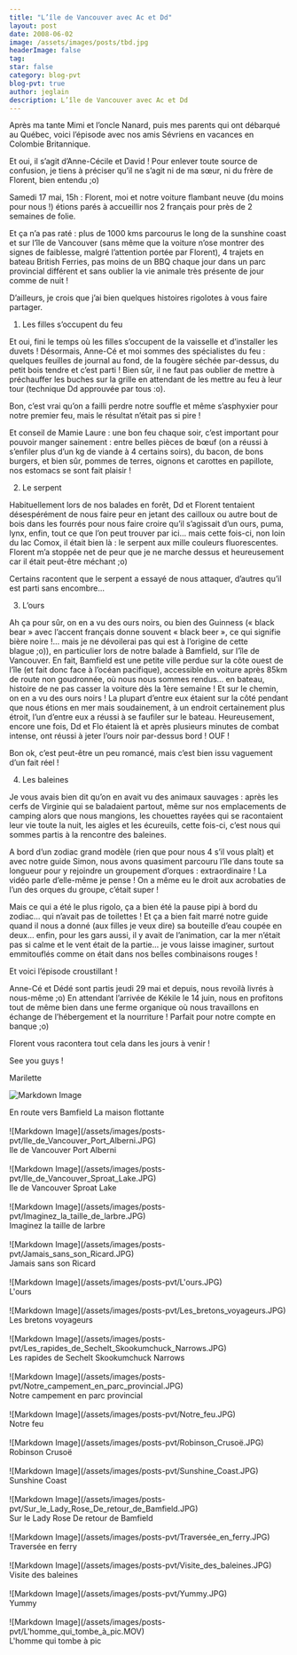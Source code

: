 ```yaml
---
title: "L’île de Vancouver avec Ac et Dd"
layout: post
date: 2008-06-02
image: /assets/images/posts/tbd.jpg
headerImage: false
tag:
star: false
category: blog-pvt
blog-pvt: true
author: jeglain
description: L’île de Vancouver avec Ac et Dd
---
```

Après ma tante Mimi et l’oncle Nanard, puis mes parents qui ont
débarqué au Québec, voici l’épisode avec nos amis Sévriens en
vacances en Colombie Britannique.

Et oui, il s’agit d’Anne-Cécile et David ! Pour enlever toute
source de confusion, je tiens à préciser qu’il ne s’agit ni de ma
sœur, ni du frère de Florent, bien entendu ;o)

Samedi 17 mai, 15h : Florent, moi et notre voiture flambant neuve (du
moins pour nous !) étions parés à accueillir nos 2 français pour
près de 2 semaines de folie.

Et ça n’a pas raté : plus de 1000 kms parcourus le long de la
sunshine coast et sur l’île de Vancouver (sans même que la voiture
n’ose montrer des signes de faiblesse, malgré l’attention portée
par Florent), 4 trajets en bateau British Ferries, pas moins de un BBQ
chaque jour dans un parc provincial différent et sans oublier la vie
animale très présente de jour comme de nuit !

D’ailleurs, je crois que j’ai bien quelques histoires rigolotes à
vous faire partager.

1. Les filles s’occupent du feu

Et oui, fini le temps où les filles s’occupent de la vaisselle et
d’installer les duvets ! Désormais, Anne-Cé et moi sommes des
spécialistes du feu : quelques feuilles de journal au fond, de la
fougère séchée par-dessus, du petit bois tendre et c’est parti !
Bien sûr, il ne faut pas oublier de mettre à préchauffer les buches
sur la grille en attendant de les mettre au feu à leur tour (technique
Dd approuvée par tous :o).

Bon, c’est vrai qu’on a failli perdre notre souffle et même
s’asphyxier pour notre premier feu, mais le résultat n’était pas
si pire !

Et conseil de Mamie Laure : une bon feu chaque soir, c’est important
pour pouvoir manger sainement : entre belles pièces de bœuf (on a
réussi à s’enfiler plus d’un kg de viande à 4 certains soirs), du
bacon, de bons burgers, et bien sûr, pommes de terres, oignons et
carottes en papillote, nos estomacs se sont fait plaisir !

2. Le serpent

Habituellement lors de nos balades en forêt, Dd et Florent tentaient
désespérément de nous faire peur en jetant des cailloux ou autre bout
de bois dans les fourrés pour nous faire croire qu’il s’agissait
d’un ours, puma, lynx, enfin, tout ce que l’on peut trouver par
ici… mais cette fois-ci, non loin du lac Comox, il était bien là :
le serpent aux mille couleurs fluorescentes. Florent m’a stoppée net
de peur que je ne marche dessus et heureusement car il était peut-être
méchant ;o)

Certains racontent que le serpent a essayé de nous attaquer, d’autres
qu’il est parti sans encombre…

3. L’ours

Ah ça pour sûr, on en a vu des ours noirs, ou bien des Guinness
(« black bear » avec l’accent français donne souvent « black
beer », ce qui signifie bière noire !… mais je ne dévoilerai pas
qui est à l’origine de cette blague ;o)), en particulier lors de
notre balade à Bamfield, sur l’île de Vancouver. En fait, Bamfield
est une petite ville perdue sur la côte ouest de l’île (et fait donc
face à l’océan pacifique), accessible en voiture après 85km de
route non goudronnée, où nous nous sommes rendus… en bateau,
histoire de ne pas casser la voiture dès la 1ère semaine ! Et sur le
chemin, on en a vu des ours noirs ! La plupart d’entre eux étaient
sur la côté pendant que nous étions en mer mais soudainement, à un
endroit certainement plus étroit, l’un d’entre eux a réussi à se
faufiler sur le bateau. Heureusement, encore une fois, Dd et Flo
étaient là et après plusieurs minutes de combat intense, ont réussi
à jeter l’ours noir par-dessus bord ! OUF !

Bon ok, c’est peut-être un peu romancé, mais c’est bien issu
vaguement d’un fait réel !

4. Les baleines

Je vous avais bien dit qu’on en avait vu des animaux sauvages :
après les cerfs de Virginie qui se baladaient partout, même sur nos
emplacements de camping alors que nous mangions, les chouettes rayées
qui se racontaient leur vie toute la nuit, les aigles et les écureuils,
cette fois-ci, c’est nous qui sommes partis à la rencontre des
baleines.

A bord d’un zodiac grand modèle (rien que pour nous 4 s’il vous
plaît) et avec notre guide Simon, nous avons quasiment parcouru
l’île dans toute sa longueur pour y rejoindre un groupement
d’orques : extraordinaire ! La vidéo parle d’elle-même je
pense ! On a même eu le droit aux acrobaties de l’un des orques du
groupe, c’était super !

Mais ce qui a été le plus rigolo, ça a bien été la pause pipi à
bord du zodiac… qui n’avait pas de toilettes ! Et ça a bien fait
marré notre guide quand il nous a donné (aux filles je veux dire) sa
bouteille d’eau coupée en deux… enfin, pour les gars aussi, il y
avait de l’animation, car la mer n’était pas si calme et le vent
était de la partie… je vous laisse imaginer, surtout emmitouflés
comme on était dans nos belles combinaisons rouges !

Et voici l’épisode croustillant !

Anne-Cé et Dédé sont partis jeudi 29 mai et depuis, nous revoilà
livrés à nous-même ;o) En attendant l’arrivée de Kékile le 14
juin, nous en profitons tout de même bien dans une ferme organique où
nous travaillons en échange de l’hébergement et la nourriture !
Parfait pour notre compte en banque ;o)

Florent vous racontera tout cela dans les jours à venir !

See you guys !

Marilette

![Markdown Image](/assets/images/posts-pvt/En_route_vers_Bamfield_La_maison_flottante.JPG)
<figcaption class="caption">En route vers Bamfield La maison flottante</figcaption>
<br>
![Markdown Image](/assets/images/posts-pvt/Ile_de_Vancouver_Port_Alberni.JPG)
<figcaption class="caption">Ile de Vancouver Port Alberni</figcaption>
<br>
![Markdown Image](/assets/images/posts-pvt/Ile_de_Vancouver_Sproat_Lake.JPG)
<figcaption class="caption">Ile de Vancouver Sproat Lake</figcaption>
<br>
![Markdown Image](/assets/images/posts-pvt/Imaginez_la_taille_de_larbre.JPG)
<figcaption class="caption">Imaginez la taille de larbre</figcaption>
<br>
![Markdown Image](/assets/images/posts-pvt/Jamais_sans_son_Ricard.JPG)
<figcaption class="caption">Jamais sans son Ricard</figcaption>
<br>
![Markdown Image](/assets/images/posts-pvt/L'ours.JPG)
<figcaption class="caption">L'ours</figcaption>
<br>
![Markdown Image](/assets/images/posts-pvt/Les_bretons_voyageurs.JPG)
<figcaption class="caption">Les bretons voyageurs</figcaption>
<br>
![Markdown Image](/assets/images/posts-pvt/Les_rapides_de_Sechelt_Skookumchuck_Narrows.JPG)
<figcaption class="caption">Les rapides de Sechelt Skookumchuck Narrows</figcaption>
<br>
![Markdown Image](/assets/images/posts-pvt/Notre_campement_en_parc_provincial.JPG)
<figcaption class="caption">Notre campement en parc provincial</figcaption>
<br>
![Markdown Image](/assets/images/posts-pvt/Notre_feu.JPG)
<figcaption class="caption">Notre feu</figcaption>
<br>
![Markdown Image](/assets/images/posts-pvt/Robinson_Crusoë.JPG)
<figcaption class="caption">Robinson Crusoë</figcaption>
<br>
![Markdown Image](/assets/images/posts-pvt/Sunshine_Coast.JPG)
<figcaption class="caption">Sunshine Coast</figcaption>
<br>
![Markdown Image](/assets/images/posts-pvt/Sur_le_Lady_Rose_De_retour_de_Bamfield.JPG)
<figcaption class="caption">Sur le Lady Rose De retour de Bamfield</figcaption>
<br>
![Markdown Image](/assets/images/posts-pvt/Traversée_en_ferry.JPG)
<figcaption class="caption">Traversée en ferry</figcaption>
<br>
![Markdown Image](/assets/images/posts-pvt/Visite_des_baleines.JPG)
<figcaption class="caption">Visite des baleines</figcaption>
<br>
![Markdown Image](/assets/images/posts-pvt/Yummy.JPG)
<figcaption class="caption">Yummy</figcaption>
<br>
![Markdown Image](/assets/images/posts-pvt/L'homme_qui_tombe_à_pic.MOV)
<figcaption class="caption">L'homme qui tombe à pic</figcaption>
<br>
